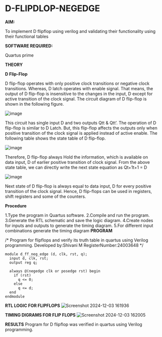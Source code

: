 # D-FLIPDLOP-NEGEDGE

**AIM:**

To implement  D flipflop using verilog and validating their functionality using their functional tables

**SOFTWARE REQUIRED:**

Quartus prime

**THEORY**

**D Flip-Flop**

D flip-flop operates with only positive clock transitions or negative clock transitions. Whereas, D latch operates with enable signal. That means, the output of D flip-flop is insensitive to the changes in the input, D except for active transition of the clock signal. The circuit diagram of D flip-flop is shown in the following figure.

![image](https://github.com/naavaneetha/D-FLIPDLOP-NEGEDGE/assets/154305477/48c81fe8-bc3f-40e7-95e2-519fc155ad51)

This circuit has single input D and two outputs Qtt & Qtt’. The operation of D flip-flop is similar to D Latch. But, this flip-flop affects the outputs only when positive transition of the clock signal is applied instead of active enable. The following table shows the state table of D flip-flop.

![image](https://github.com/naavaneetha/D-FLIPDLOP-NEGEDGE/assets/154305477/e5f3fda7-68ec-4a3a-a0a4-cf6f9cc4ab55)

Therefore, D flip-flop always Hold the information, which is available on data input, D of earlier positive transition of clock signal. From the above state table, we can directly write the next state equation as Qt+1t+1 = D

![image](https://github.com/naavaneetha/D-FLIPDLOP-NEGEDGE/assets/154305477/8592c0d8-2917-4142-91b9-d6c30dd891d2)

Next state of D flip-flop is always equal to data input, D for every positive transition of the clock signal. Hence, D flip-flops can be used in registers, shift registers and some of the counters.

**Procedure**

1.Type the program in Quartus software. 
2.Compile and run the program. 
3.Generate the RTL schematic and save the logic diagram. 
4.Create nodes for inputs and outputs to generate the timing diagram. 
5.For different input combinations generate the timing diagram
**PROGRAM**

/* Program for flipflops and verify its truth table in quartus using Verilog programming. Developed by:Shivani M RegisterNumber:24003648
*/
```
module d_ff_neg_edge (d, clk, rst, q);
  input d, clk, rst;
  output reg q;

  always @(negedge clk or posedge rst) begin
    if (rst)
      q <= 0;
    else
      q <= d;
  end
endmodule
```

**RTL LOGIC FOR FLIPFLOPS**
![Screenshot 2024-12-03 161936](https://github.com/user-attachments/assets/3ec24ab5-39de-49b8-8978-f76519146a59)



**TIMING DIGRAMS FOR FLIP FLOPS**
![Screenshot 2024-12-03 162005](https://github.com/user-attachments/assets/37321cb4-f42e-4ce0-9524-9f622c9126ea)


**RESULTS**
Program for D flipflop was verified in quartus using Verilog programming.
